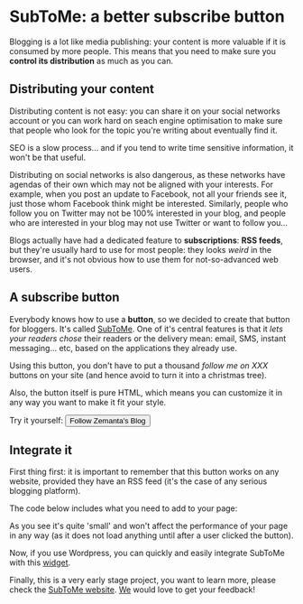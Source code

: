 # SubToMe: a better subscribe button

Blogging is a lot like media publishing: your content is more valuable if it is consumed by more people. This means that you need
to make sure you **control its distribution** as much as you can.

## Distributing your content

Distributing content is not easy: you can share it on your social networks account or you can work hard on seach engine optimisation to make sure that people who look for the topic you're writing about eventually find it.

SEO is a slow process... and if you tend to write time sensitive information, it won't be that useful. 

Distributing on social networks is also dangerous, as these networks have agendas of their own which may not be aligned with your interests. For example, when you post an update to Facebook, not all your friends see it, just those whom Facebook think might be interested. Similarly, people who follow you on Twitter may not be 100% interested in your blog, and people who are interested in your blog may not use Twitter or want to follow you...

Blogs actually have had a dedicated feature to **subscriptions**: **RSS feeds**, but they're usually hard to use for most people: they looks *weird* in the browser, and it's not obvious how to use them for not-so-advanced web users.

## A subscribe button

Everybody knows how to use a **button**, so we decided to create that button for bloggers. It's called [SubToMe](http://www.subtome.com/). One of it's central features is that it *lets your readers chose* their readers or the delivery mean: email, SMS, instant messaging... etc, based on the applications they already use.

Using this button, you don't have to put a thousand *follow me on XXX* buttons on your site (and hence avoid to turn it into a christmas tree).

Also, the button itself is pure HTML, which means you can customize it in any way you want to make it fit your style.

Try it yourself: <input type="button" onclick="(function(){var z=document.createElement('script');z.src='https://s3.amazonaws.com/www.subtome.com/load.js';document.body.appendChild(z);})()" value="Follow Zemanta's Blog">

## Integrate it

First thing first: it is important to remember that this button works on any website, provided they have an RSS feed (it's the case of any serious blogging platform).

The code below includes what you need to add to your page:
<script src="https://gist.github.com/julien51/4332573.js">
</script>
As you see it's quite 'small' and won't affect the performance of your page in any way (as it does not load anything until after a user clicked the button).

Now, if you use Wordpress, you can quickly and easily integrate SubToMe with this [widget](http://wordpress.org/extend/plugins/subtome/). 

Finally, this is a very early stage project, you want to learn more, please check the [SubToMe website](http://www.subtome.com/). [We](http://superfeedr.com/) would love to get your feedback!





